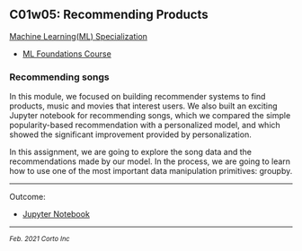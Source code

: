 ## C01w05: Recommending Products

[Machine Learning(ML) Specialization](https://www.coursera.org/specializations/machine-learning)
  - [ML Foundations Course](https://www.coursera.org/learn/ml-foundations/home/welcome)

### Recommending songs
In this module, we focused on building recommender systems to find products, music and movies that interest users.  We also built an exciting Jupyter notebook for recommending songs, which we compared the simple popularity-based recommendation with a personalized model, and which showed the significant improvement provided by personalization.

In this assignment, we are going to explore the song data and the recommendations made by our model. In the process, we are going to learn how to use one of the most important data manipulation primitives: groupby.
<hr />

Outcome:
  - [Jupyter Notebook](https://github.com/pascal-p/ML_UW_Spec/blob/main/C01/w05/C01w05_Recommending_Songs.ipynb)

<hr />
<p><sub><em>Feb. 2021 Corto Inc</sub></em></p>

